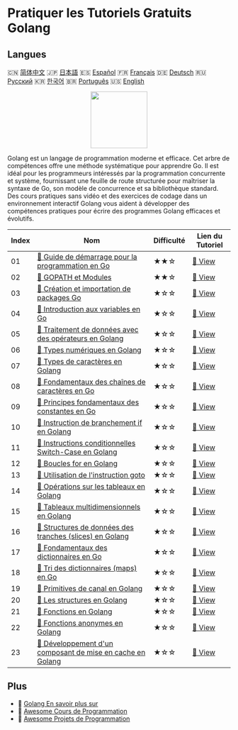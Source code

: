 # Pratiquer les Tutoriels Gratuits Golang

## Langues

🇨🇳 [简体中文](README_zh.md) 🇯🇵 [日本語](README_ja.md) 🇪🇸 [Español](README_es.md) 🇫🇷 [Français](README_fr.md) 🇩🇪 [Deutsch](README_de.md) 🇷🇺 [Русский](README_ru.md) 🇰🇷 [한국어](README_ko.md) 🇧🇷 [Português](README_pt.md) 🇺🇸 [English](README.md) 

<div align="center">
<img width="128px" src="https://file.labex.io/path/YgASYacMNI6I.png">
</div>

Golang est un langage de programmation moderne et efficace. Cet arbre de compétences offre une méthode systématique pour apprendre Go. Il est idéal pour les programmeurs intéressés par la programmation concurrente et système, fournissant une feuille de route structurée pour maîtriser la syntaxe de Go, son modèle de concurrence et sa bibliothèque standard. Des cours pratiques sans vidéo et des exercices de codage dans un environnement interactif Golang vous aident à développer des compétences pratiques pour écrire des programmes Golang efficaces et évolutifs.

|   Index | Nom                                                                                                                                           | Difficulté   | Lien du Tutoriel                                                                            |
|---------|-----------------------------------------------------------------------------------------------------------------------------------------------|--------------|---------------------------------------------------------------------------------------------|
|      01 | [📖 Guide de démarrage pour la programmation en Go](https://labex.io/fr/tutorials/go-beginner-s-guide-to-go-programming-149062)               | ★★☆          | [🔗 View](https://labex.io/fr/tutorials/go-beginner-s-guide-to-go-programming-149062)       |
|      02 | [📖 GOPATH et Modules](https://labex.io/fr/tutorials/go-gopath-and-module-149063)                                                             | ★★☆          | [🔗 View](https://labex.io/fr/tutorials/go-gopath-and-module-149063)                        |
|      03 | [📖 Création et importation de packages Go](https://labex.io/fr/tutorials/go-creating-and-importing-go-packages-149064)                       | ★☆☆          | [🔗 View](https://labex.io/fr/tutorials/go-creating-and-importing-go-packages-149064)       |
|      04 | [📖 Introduction aux variables en Go](https://labex.io/fr/tutorials/go-introduction-to-go-variables-149065)                                   | ★☆☆          | [🔗 View](https://labex.io/fr/tutorials/go-introduction-to-go-variables-149065)             |
|      05 | [📖 Traitement de données avec des opérateurs en Golang](https://labex.io/fr/tutorials/go-data-processing-with-operators-in-golang-149066)    | ★☆☆          | [🔗 View](https://labex.io/fr/tutorials/go-data-processing-with-operators-in-golang-149066) |
|      06 | [📖 Types numériques en Golang](https://labex.io/fr/tutorials/go-numerical-types-in-golang-149067)                                            | ★☆☆          | [🔗 View](https://labex.io/fr/tutorials/go-numerical-types-in-golang-149067)                |
|      07 | [📖 Types de caractères en Golang](https://labex.io/fr/tutorials/go-character-types-in-golang-149068)                                         | ★☆☆          | [🔗 View](https://labex.io/fr/tutorials/go-character-types-in-golang-149068)                |
|      08 | [📖 Fondamentaux des chaînes de caractères en Go](https://labex.io/fr/tutorials/go-go-string-fundamentals-149069)                             | ★☆☆          | [🔗 View](https://labex.io/fr/tutorials/go-go-string-fundamentals-149069)                   |
|      09 | [📖 Principes fondamentaux des constantes en Go](https://labex.io/fr/tutorials/go-go-constants-fundamentals-149070)                           | ★☆☆          | [🔗 View](https://labex.io/fr/tutorials/go-go-constants-fundamentals-149070)                |
|      10 | [📖 Instruction de branchement if en Golang](https://labex.io/fr/tutorials/go-if-branch-statement-in-golang-149071)                           | ★☆☆          | [🔗 View](https://labex.io/fr/tutorials/go-if-branch-statement-in-golang-149071)            |
|      11 | [📖 Instructions conditionnelles Switch-Case en Golang](https://labex.io/fr/tutorials/go-switch-case-branch-statements-in-golang-149072)      | ★☆☆          | [🔗 View](https://labex.io/fr/tutorials/go-switch-case-branch-statements-in-golang-149072)  |
|      12 | [📖 Boucles for en Golang](https://labex.io/fr/tutorials/go-for-loops-in-golang-149073)                                                       | ★☆☆          | [🔗 View](https://labex.io/fr/tutorials/go-for-loops-in-golang-149073)                      |
|      13 | [📖 Utilisation de l'instruction goto](https://labex.io/fr/tutorials/go-goto-statement-usage-149074)                                          | ★☆☆          | [🔗 View](https://labex.io/fr/tutorials/go-goto-statement-usage-149074)                     |
|      14 | [📖 Opérations sur les tableaux en Golang](https://labex.io/fr/tutorials/go-array-operations-in-golang-149075)                                | ★☆☆          | [🔗 View](https://labex.io/fr/tutorials/go-array-operations-in-golang-149075)               |
|      15 | [📖 Tableaux multidimensionnels en Golang](https://labex.io/fr/tutorials/go-multidimensional-arrays-in-golang-149076)                         | ★☆☆          | [🔗 View](https://labex.io/fr/tutorials/go-multidimensional-arrays-in-golang-149076)        |
|      16 | [📖 Structures de données des tranches (slices) en Golang](https://labex.io/fr/tutorials/go-golang-slice-data-structures-149077)              | ★☆☆          | [🔗 View](https://labex.io/fr/tutorials/go-golang-slice-data-structures-149077)             |
|      17 | [📖 Fondamentaux des dictionnaires en Go](https://labex.io/fr/tutorials/go-go-dictionary-fundamentals-149080)                                 | ★☆☆          | [🔗 View](https://labex.io/fr/tutorials/go-go-dictionary-fundamentals-149080)               |
|      18 | [📖 Tri des dictionnaires (maps) en Go](https://labex.io/fr/tutorials/go-sorting-go-dictionaries-149095)                                      | ★☆☆          | [🔗 View](https://labex.io/fr/tutorials/go-sorting-go-dictionaries-149095)                  |
|      19 | [📖 Primitives de canal en Golang](https://labex.io/fr/tutorials/go-channel-primitives-in-golang-149096)                                      | ★☆☆          | [🔗 View](https://labex.io/fr/tutorials/go-channel-primitives-in-golang-149096)             |
|      20 | [📖 Les structures en Golang](https://labex.io/fr/tutorials/go-structures-in-golang-149097)                                                   | ★☆☆          | [🔗 View](https://labex.io/fr/tutorials/go-structures-in-golang-149097)                     |
|      21 | [📖 Fonctions en Golang](https://labex.io/fr/tutorials/go-functions-in-golang-149098)                                                         | ★☆☆          | [🔗 View](https://labex.io/fr/tutorials/go-functions-in-golang-149098)                      |
|      22 | [📖 Fonctions anonymes en Golang](https://labex.io/fr/tutorials/go-anonymous-functions-in-golang-149099)                                      | ★☆☆          | [🔗 View](https://labex.io/fr/tutorials/go-anonymous-functions-in-golang-149099)            |
|      23 | [📖 Développement d'un composant de mise en cache en Golang](https://labex.io/fr/tutorials/go-development-of-golang-caching-component-298844) | ★☆☆          | [🔗 View](https://labex.io/fr/tutorials/go-development-of-golang-caching-component-298844)  |

## Plus

- 🔗 [Golang En savoir plus sur](https://labex.io/fr/skilltrees/go)
- 🔗 [Awesome Cours de Programmation](https://github.com/labex-labs/awesome-programming-courses)
- 🔗 [Awesome Projets de Programmation](https://github.com/labex-labs/awesome-programming-projects)

